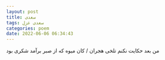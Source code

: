 ```yaml
---
layout: post
title: سعدی
tags: سعدی غزل
categories: poem
date: 2022-06-06 06:34:43
---
```


من بعد حکایت نکنم تلخی هجران / کان میوه که از صبر برآمد شکری بود
